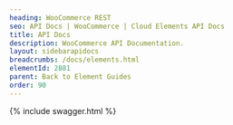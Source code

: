 ```yaml
---
heading: WooCommerce REST
seo: API Docs | WooCommerce | Cloud Elements API Docs
title: API Docs
description: WooCommerce API Documentation.
layout: sidebarapidocs
breadcrumbs: /docs/elements.html
elementId: 2881
parent: Back to Element Guides
order: 90
---
```


{% include swagger.html %}

